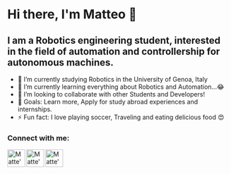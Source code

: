 # Hi there, I'm Matteo 👋

## I am a Robotics engineering student, interested in the field of automation and controllership for autonomous machines.

- 🔭 I’m currently studying Robotics in the University of Genoa, Italy
- 🌱 I’m currently learning everything about Robotics and Automation...😂
- 👯 I’m looking to collaborate with other Students and Developers!
- 🥅 Goals: Learn more, Apply for study abroad experiences and internships.
- ⚡ Fun fact: I love playing soccer, Traveling and eating delicious food 😍

### Connect with me:

<a href="https://www.linkedin.com/in/matteo-carlone-778919186/" >
<img align="left" alt="Matte's linkedin" width="40px" src="https://user-images.githubusercontent.com/81308076/155847364-23b14cb3-157e-469c-ae4e-72fcbebcecbd.png" />
</a>  

<a href="matteo.carlone99@gmail.com" >
<img align="left" alt="Matte's mail" width="40px" src="https://user-images.githubusercontent.com/81308076/155847445-a0e0d504-52a6-4c0e-b839-76820e8806e4.png" />
</a>  

<a href="https://www.instagram.com/_MatteoCarlone_/" >
<img align="left" alt="Matte's Instagram" width="40px" src="https://user-images.githubusercontent.com/81308076/155847773-7bf02661-c035-4d88-a845-53af15a959b9.png" />
</a>  













